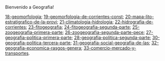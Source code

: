 Bienvenido a Geografia!

[18-geomorfologia](18-geomorfologia); 
[19-geomorfologia-de-corrientes-const](19-geomorfologia-de-corrientes-const); 
[20-mapa-lito-estratigrafico-de-la-provi](20-mapa-lito-estratigrafico-de-la-provi); 
[21-climatologia-hidrologia](21-climatologia-hidrologia); 
[22-hidrografia-de-corrientes](22-hidrografia-de-corrientes); 
[23-fitogeografia](23-fitogeografia); 
[24-fitogeografia-segunda-parte](24-fitogeografia-segunda-parte); 
[25-zoogeografia-primera-parte](25-zoogeografia-primera-parte); 
[26-zoogeografia-segunda-parte-pece](26-zoogeografia-segunda-parte-pece); 
[27-geografia-politica-primera-parte](27-geografia-politica-primera-parte); 
[28-geografia-politica-segunda-parte](28-geografia-politica-segunda-parte); 
[30-geografia-politica-tercera-parte](30-geografia-politica-tercera-parte); 
[31-geografia-social-geografia-de-las](31-geografia-social-geografia-de-las); 
[32-geografia-economica-rasgos-genera](32-geografia-economica-rasgos-genera); 
[33-comercio-mercado-y-transportes](33-comercio-mercado-y-transportes).

